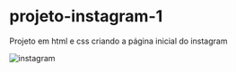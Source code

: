 # projeto-instagram-1
Projeto em html e css criando a página inicial do instagram

![instagram](https://user-images.githubusercontent.com/71781012/128232350-da0bb809-91f3-4e74-8640-5264e429a938.png)
